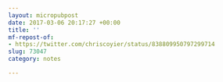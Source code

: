 ```yaml
---
layout: micropubpost
date: 2017-03-06 20:17:27 +00:00
title: ''
mf-repost-of:
- https://twitter.com/chriscoyier/status/838809950797299714
slug: 73047
category: notes

---
```

